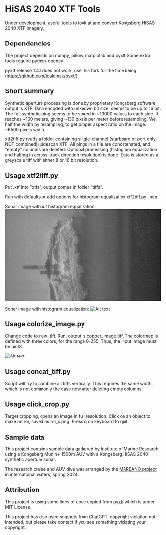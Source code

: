 # HiSAS 2040 XTF Tools
Under development, useful tools to look at and convert Kongsberg HiSAS 2040 XTF imagery.

## Dependencies
The project depends on numpy, pillow, matplotlib and pyxtf
Some extra tools require python-opencv

pyxtf release 1.4.1 does not work, use this fork for the time being: (https://github.com/joakimsk/pyxtf)

## Short summary
Synthetic aperture processing is done by proprietary Kongsberg software, output is XTF.
Data encoded with unknown bit size, seems to be up to 16 bit.
The full synthetic ping seems to be stored in ~13000 values to each side. It reaches ~100 meters, giving ~130 pixels per meter before resampling.
We half the width by resampling, to get proper aspect ratio on the image. ~6500 pixels width.

xtf2tiff.py reads a folder containing single-channel (starboard or port only, NOT combined!) sidescan XTF.
All pings in a file are concatenated, and "empty" columns are deleted.
Optional processing (histogram equalization and halfing in across-track direction resolution) is done.
Data is stored as a greyscale tiff with either 8 or 16 bit resolution.

## Usage xtf2tiff.py
Put .xtf into "xtfs", output comes in folder "tiffs".

Run with defaults or add options for histogram equalization
xtf2tiff.py -heq

Sonar image without histogram equalization:
![Alt text](media/sample.jpg?raw=true "Sample without histogram equalization")

Sonar image with histogram equalization:
![Alt text](media/sample_heq.jpg?raw=true "Sample with histogram equalization")

## Usage colorize_image.py
Change code to new .tiff. Run, output is copper_image.tiff.
The colormap is defined with three colors, for the range 0-255. Thus, the input image must be uint8.

![Alt text](media/sample_heq_copper.jpg?raw=true "Sample with histogram equalization + copper color")

## Usage concat_tiff.py
Script will try to combine all tiffs vertically. This requires the same width, which is not commonly the case now after deleting empty columns.

## Usage click_crop.py
Target cropping, opens an image in full resolution. Click on an object to make an roi, saved as roi_x.png. Press q on keyboard to quit.

## Sample data
This project contains sample data gathered by Institute of Marine Research using a Kongsberg Munin+ 1500m AUV with a Kongsberg HiSAS 2040 synthetic aperture sonar.

The research cruise and AUV dive was arranged by the [MAREANO project](https://mareano.no/en/about_mareano) in international waters, spring 2024.

## Attribution
This project is using some lines of code copied from [pyxtf](https://github.com/oysstu/pyxtf) which is under MIT License.

This project has also used snippets from ChatGPT, copyright violation not intended, but please take contact if you see something violating your copyright.